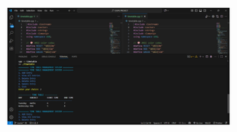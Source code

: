![img alt](https://github.com/ShreeSharma31/MoodTunes/blob/532f43abbeb4c65e58f8794510d4f877c63feb0a/D.jpg)
